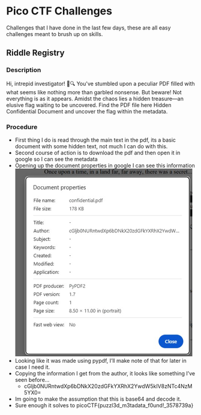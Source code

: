 # Pico CTF Challenges
Challenges that I have done in the last few days, these are all easy challenges meant to brush up on skills.

## Riddle Registry
### Description
Hi, intrepid investigator! 📄🔍 You've stumbled upon a peculiar PDF filled with what seems like nothing more than garbled nonsense. But beware! Not everything is as it appears. Amidst the chaos lies a hidden treasure—an elusive flag waiting to be uncovered.
Find the PDF file here Hidden Confidential Document and uncover the flag within the metadata.

### Procedure
- First thing I do is read through the main text in the pdf, its a basic document with some hidden text, not much I can do with this. 
- Second course of action is to download the pdf and then open it in google so I can see the metadata
- Opening up the document properties in google I can see this information
![alt text](https://github.com/Dew-ey/Writeups/blob/main/StoredImages/EZPICO/RIDDLEREG/img1.jpg "image1")
- Looking like it was made using pypdf, I’ll make note of that for later in case I need it. 
- Copying the information I get from the author, it looks like something I’ve seen before…
  - cGljb0NURntwdXp6bDNkX20zdGFkYXRhX2YwdW5kIV8zNTc4NzM5YX0=
- Im going to make the assumption that this is base64 and decode it.
- Sure enough it solves to picoCTF{puzzl3d_m3tadata_f0und!_3578739a}
 
